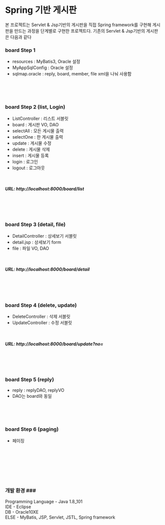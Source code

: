 # Spring 기반 게시판

본 프로젝트는 Servlet & Jsp기반의 게시판을 직접 Spring framework를 구현해 게시판을 만드는 과정을 단계별로 구현한 프로젝트다.
기존의 Servlet & Jsp기반의 게시판은 다음과 같다

<h3>board Step 1</h3>

<ul>
  <li>resources : MyBatis3, Oracle 설정</li>
  <li>MyAppSqlConfig : Oracle 설정</li>
  <li>sqlmap.oracle : reply, board, member, file xml을 나눠 사용함</li>
</ul>
<br>
<br>
<br>
<h3>board Step 2 (list, Login)</h3>
<ul>
  <li>ListController : 리스트 서블릿</li>
  <li>board : 게시판 VO, DAO</li>
  <li>selectAll : 모든 게시물 출력</li>
  <li>selectOne : 한 게시물 출력</li>
  <li>update : 게시물 수정</li>
  <li>delete : 게시물 삭제</li>
  <li>insert : 게시물 등록</li>
  <li>login : 로그인</li>
  <li>logout : 로그아웃</li>
</ul>
<br>
<h5>URL: http://localhost:8000/board/list</h5>
<br>
<br>
<br>
<h3>board Step 3 (detail, file)</h3>
<ul>
  <li>DetailController : 상세보기 서블릿</li>
  <li>detail.jsp : 상세보기 form</li>
  <li>file : 파일 VO, DAO</li>
</ul>
<br>
<h5>URL: http://localhost:8000/board/detail</h5>
<br>
<br>
<br>
<h3>board Step 4 (delete, update)</h3>
<ul>
  <li>DeleteController : 삭제 서블릿</li>
  <li>UpdateController : 수정 서블릿</li>
</ul>
<br>
<h5>URL: http://localhost:8000/board/update?no=</h5>
<br>
<br>
<br>
<h3>board Step 5 (reply)</h3>
<ul>
  <li>reply : replyDAO, replyVO</li>
  <li>DAO는 board와 동일</li>
</ul>
<br>
<br>
<br>
<h3>board Step 6 (paging)</h3>
<ul>
  <li>페이징</li>
</ul>
<br>
<br>
<br>
<br>
<br>
<br>

<h3>개발 환경 ###</h3>

Programming Language - Java 1.8_101<br>
IDE - Eclipse<br>
DB - Oracle10XE <br>
ELSE - MyBatis, JSP, Servlet, JSTL, Spring framework<br>
<br>
<br>
<br>
<br>
<br>
<br>

